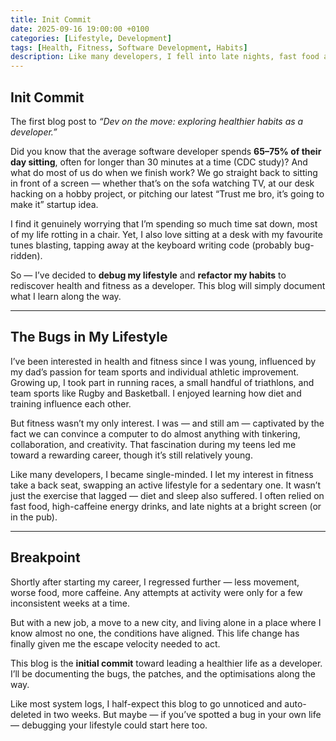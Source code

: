 ```yaml
---
title: Init Commit
date: 2025-09-16 19:00:00 +0100
categories: [Lifestyle, Development]
tags: [Health, Fitness, Software Development, Habits]
description: Like many developers, I fell into late nights, fast food and endless screen time. This blog post is my init commit to healthier habits.
---
```


## Init Commit

The first blog post to *“Dev on the move: exploring healthier habits as a developer.”*  

Did you know that the average software developer spends **65–75% of their day sitting**, often for longer than 30 minutes at a time (CDC study)? And what do most of us do when we finish work? We go straight back to sitting in front of a screen — whether that’s on the sofa watching TV, at our desk hacking on a hobby project, or pitching our latest “Trust me bro, it’s going to make it” startup idea.  

I find it genuinely worrying that I’m spending so much time sat down, most of my life rotting in a chair. Yet, I also love sitting at a desk with my favourite tunes blasting, tapping away at the keyboard writing code (probably bug-ridden).  

So — I’ve decided to **debug my lifestyle** and **refactor my habits** to rediscover health and fitness as a developer. This blog will simply document what I learn along the way.  

---

## The Bugs in My Lifestyle

I’ve been interested in health and fitness since I was young, influenced by my dad’s passion for team sports and individual athletic improvement. Growing up, I took part in running races, a small handful of triathlons, and team sports like Rugby and Basketball. I enjoyed learning how diet and training influence each other.  

But fitness wasn’t my only interest. I was — and still am — captivated by the fact we can convince a computer to do almost anything with tinkering, collaboration, and creativity. That fascination during my teens led me toward a rewarding career, though it’s still relatively young.  

Like many developers, I became single-minded. I let my interest in fitness take a back seat, swapping an active lifestyle for a sedentary one. It wasn’t just the exercise that lagged — diet and sleep also suffered. I often relied on fast food, high-caffeine energy drinks, and late nights at a bright screen (or in the pub).  

---

## Breakpoint

Shortly after starting my career, I regressed further — less movement, worse food, more caffeine. Any attempts at activity were only for a few inconsistent weeks at a time.  

But with a new job, a move to a new city, and living alone in a place where I know almost no one, the conditions have aligned. This life change has finally given me the escape velocity needed to act.  

This blog is the **initial commit** toward leading a healthier life as a developer. I’ll be documenting the bugs, the patches, and the optimisations along the way.  

Like most system logs, I half-expect this blog to go unnoticed and auto-deleted in two weeks. But maybe — if you’ve spotted a bug in your own life — debugging your lifestyle could start here too.
